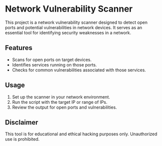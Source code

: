 # Network Vulnerability Scanner

This project is a network vulnerability scanner designed to detect open ports and potential vulnerabilities in network devices. It serves as an essential tool for identifying security weaknesses in a network.

## Features
- Scans for open ports on target devices.
- Identifies services running on those ports.
- Checks for common vulnerabilities associated with those services.

## Usage
1. Set up the scanner in your network environment.
2. Run the script with the target IP or range of IPs.
3. Review the output for open ports and vulnerabilities.

## Disclaimer
This tool is for educational and ethical hacking purposes only. Unauthorized use is prohibited.
